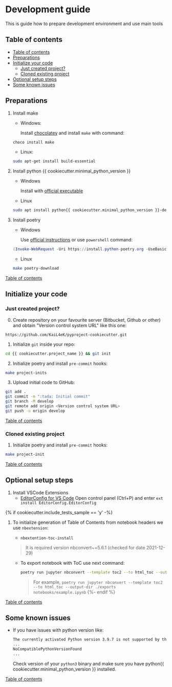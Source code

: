 # Development guide

This is guide how to prepare development environment and use main tools

## Table of contents

- [Table of contents](#table-of-contents)
- [Preparations](#preparations)
- [Initialize your code](#initialize-your-code)
  - [Just created project?](#just-created-project)
  - [Cloned existing project](#cloned-existing-project)
- [Optional setup steps](#optional-setup-steps)
- [Some known issues](#some-known-issues)

## Preparations

1. Install make
    - Windows:

        Install [chocolatey](https://chocolatey.org/install) and install `make` with command:

    ```powershell
    choco install make
    ```

    - Linux:

    ```bash
    sudo apt-get install build-essential
    ```

1. Install python {{ cookiecutter.minimal_python_version }}
    - Windows

        Install with [official executable](https://www.python.org/downloads/)

    - Linux

    ```bash
    sudo apt install python{{ cookiecutter.minimal_python_version }}-dev
    ```

1. Install poetry

   - Windows

        Use [official instructions](https://python-poetry.org/docs/#windows-powershell-install-instructions) or use `powershell` command:

    ```powershell
    (Invoke-WebRequest -Uri https://install.python-poetry.org -UseBasicParsing).Content | py -
    ```

   - Linux

    ```bash
    make poetry-download
    ```

[Table of contents](#table-of-contents)

## Initialize your code

### Just created project?

0. Create repository on your favourite server (Bitbucket, Github or other) and obtain "Version control system URL" like this one:

```url
https://github.com/KaiL4eK/pyproject-cookiecutter.git
```

1. Initialize `git` inside your repo:

```bash
cd {{ cookiecutter.project_name }} && git init
```

2. Initialize poetry and install `pre-commit` hooks:

```bash
make project-inits
```

3. Upload initial code to GitHub:

```bash
git add .
git commit -m ":tada: Initial commit"
git branch -M develop
git remote add origin <Version control system URL>
git push -u origin develop
```

[Table of contents](#table-of-contents)

### Cloned existing project

1. Initialize poetry and install `pre-commit` hooks:

```bash
make project-init
```

[Table of contents](#table-of-contents)

## Optional setup steps

1. Install VSCode Extensions
   - [EditorConfig for VS Code](https://marketplace.visualstudio.com/items?itemName=EditorConfig.EditorConfig)
      Open control panel (Ctrl+P) and enter `ext install EditorConfig.EditorConfig`

{% if cookiecutter.include_tests_sample == 'y' -%}

1. To initialize generation of Table of Contents from notebook headers we use `nbextension`:

    - `nbextention-toc-install`

    > It is required version nbconvert~=5.6.1 (checked for date 2021-12-29)

    - To export notebook with ToC use next command:

      ```bash
      poetry run jupyter nbconvert --template toc2 --to html_toc --output-dir ./exports <путь до файла>
      ```

      > For example, `poetry run jupyter nbconvert --template toc2 --to html_toc --output-dir ./exports notebooks/example.ipynb`
{%- endif %}

[Table of contents](#table-of-contents)

## Some known issues

- If you have issues with python version like:

    ```bash
    The currently activated Python version 3.9.7 is not supported by the project (~{{ cookiecutter.minimal_python_version }}.0)
    ...
    NoCompatiblePythonVersionFound
    ...
    ```

    Check version of your `python3` binary and make sure you have python{{ cookiecutter.minimal_python_version }} installed.

[Table of contents](#table-of-contents)
